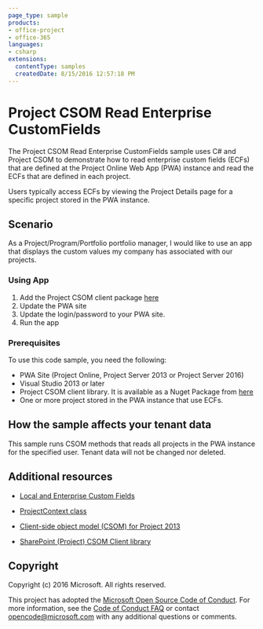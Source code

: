 ```yaml
---
page_type: sample
products:
- office-project
- office-365
languages:
- csharp
extensions:
  contentType: samples
  createdDate: 8/15/2016 12:57:18 PM
---
```

# Project CSOM Read Enterprise CustomFields

The Project CSOM Read Enterprise CustomFields sample uses C# and Project CSOM to demonstrate how to read enterprise custom fields (ECFs) that are defined at the Project Online Web App (PWA) instance and read the ECFs that are defined in each project.

Users typically access ECFs by viewing the Project Details page for a specific project stored in the PWA instance.  

## Scenario

As a Project/Program/Portfolio portfolio manager, I would like to use an app that displays the custom values my company has associated with our projects.


### Using App

1.	Add the Project CSOM client package [here](https://www.nuget.org/packages/Microsoft.SharePointOnline.CSOM/)
2.	Update the PWA site
3.	Update the login/password to your PWA site.
4.	Run the app

### Prerequisites
To use this code sample, you need the following:

* PWA Site (Project Online, Project Server 2013 or Project Server 2016)
* Visual Studio 2013 or later 
* Project CSOM client library.  It is available as a Nuget Package from [here](https://www.nuget.org/packages/Microsoft.SharePointOnline.CSOM/)
* One or more project stored in the PWA instance that use ECFs.


## How the sample affects your tenant data
This sample runs CSOM methods that reads all projects in the PWA instance for the specified user. Tenant data will not be changed nor deleted.

## Additional resources
* [Local and Enterprise Custom Fields](https://msdn.microsoft.com/en-us/library/office/ms447495(v=office.14).aspx)

* [ProjectContext class](https://msdn.microsoft.com/en-us/library/office/microsoft.projectserver.client.projectcontext_di_pj14mref.aspx)

* [Client-side object model (CSOM) for Project 2013](https://aka.ms/project-csom-docs)

* [SharePoint (Project) CSOM Client library](https://www.nuget.org/packages/Microsoft.SharePointOnline.CSOM/)

## Copyright

Copyright (c) 2016 Microsoft. All rights reserved.



This project has adopted the [Microsoft Open Source Code of Conduct](https://opensource.microsoft.com/codeofconduct/). For more information, see the [Code of Conduct FAQ](https://opensource.microsoft.com/codeofconduct/faq/) or contact [opencode@microsoft.com](mailto:opencode@microsoft.com) with any additional questions or comments.
